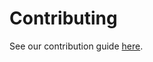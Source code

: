 # Contributing

See our contribution guide [here](https://jetbrains.github.io/MPS-extensions/contributing/).
